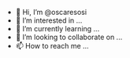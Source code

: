 - 👋 Hi, I’m @oscaresosi
- 👀 I’m interested in ...
- 🌱 I’m currently learning ...
- 💞️ I’m looking to collaborate on ...
- 📫 How to reach me ...

<!---
oscaresosi/oscaresosi is a ✨ special ✨ repository because its `README.md` (this file) appears on your GitHub profile.
You can click the Preview link to take a look at your changes.
--->
